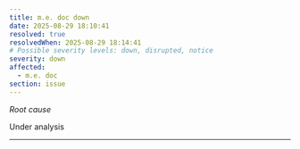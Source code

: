 ```yaml
---
title: m.e. doc down
date: 2025-08-29 18:10:41
resolved: true
resolvedWhen: 2025-08-29 18:14:41
# Possible severity levels: down, disrupted, notice
severity: down
affected:
  - m.e. doc
section: issue
---
```


*Root cause*

Under analysis

---


